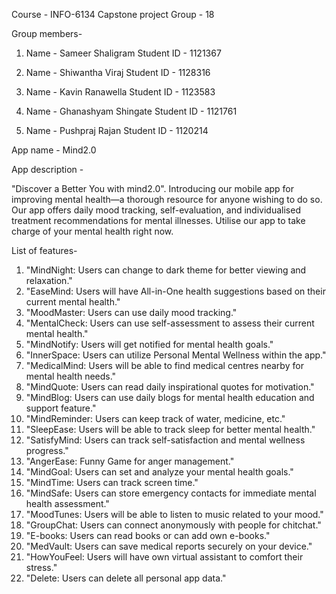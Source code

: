 Course - INFO-6134 Capstone project
Group - 18

Group members-

1. Name - Sameer Shaligram
   Student ID - 1121367

2. Name - Shiwantha Viraj
   Student ID - 1128316

3. Name - Kavin Ranawella
   Student ID - 1123583
4. Name - Ghanashyam Shingate
   Student ID - 1121761

5. Name - Pushpraj Rajan
   Student ID - 1120214

App name - Mind2.0

App description -

"Discover a Better You with mind2.0".
Introducing our mobile app for improving mental health—a thorough resource for anyone wishing to do so. Our app offers daily mood tracking, self-evaluation, and individualised treatment recommendations for mental illnesses. Utilise our app to take charge of your mental health right now.

List of features-

1. "MindNight: Users can change to dark theme for better viewing and relaxation."
2. "EaseMind: Users will have All-in-One health suggestions based on their current mental health."
3. "MoodMaster: Users can use daily mood tracking."
4. "MentalCheck: Users can use self-assessment to assess their current mental health."
5. "MindNotify: Users will get notified for mental health goals."
6. "InnerSpace: Users can utilize Personal Mental Wellness within the app."
7. "MedicalMind: Users will be able to find medical centres nearby for mental health needs."
8. "MindQuote: Users can read daily inspirational quotes for motivation."
9. "MindBlog: Users can use daily blogs for mental health education and support feature."
10. "MindReminder: Users can keep track of water, medicine, etc."
11. "SleepEase: Users will be able to track sleep for better mental health."
12. "SatisfyMind: Users can track self-satisfaction and mental wellness progress."
13. "AngerEase: Funny Game for anger management."
14. "MindGoal: Users can set and analyze your mental health goals."
15. "MindTime: Users can track screen time."
16. "MindSafe: Users can store emergency contacts for immediate mental health assessment."
17. "MoodTunes: Users will be able to listen to music related to your mood."
18. "GroupChat: Users can connect anonymously with people for chitchat."
19. "E-books: Users can read books or can add own e-books."
20. "MedVault: Users can save medical reports securely on your device."
21. "HowYouFeel: Users will have own virtual assistant to comfort their stress."
22. "Delete: Users can delete all personal app data."
